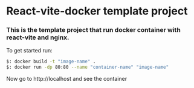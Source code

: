 # React-vite-docker template project

### This is the template project that run docker container with react-vite and nginx.

To get started run:

``` bash 
$: docker build -t "image-name" .
$: docker run -dp 80:80 --name "container-name" "image-name"
```
Now go to http://localhost and see the container
